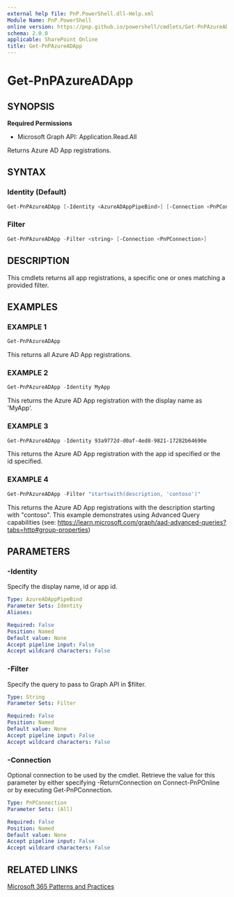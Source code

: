 ```yaml
---
external help file: PnP.PowerShell.dll-Help.xml
Module Name: PnP.PowerShell
online version: https://pnp.github.io/powershell/cmdlets/Get-PnPAzureADApp.html
schema: 2.0.0
applicable: SharePoint Online
title: Get-PnPAzureADApp
---
```


# Get-PnPAzureADApp

## SYNOPSIS

**Required Permissions**

  * Microsoft Graph API: Application.Read.All

Returns Azure AD App registrations.

## SYNTAX

### Identity (Default)
```powershell
Get-PnPAzureADApp [-Identity <AzureADAppPipeBind>] [-Connection <PnPConnection>]
```

### Filter
```powershell
Get-PnPAzureADApp -Filter <string> [-Connection <PnPConnection>]
```

## DESCRIPTION
This cmdlets returns all app registrations, a specific one or ones matching a provided filter.

## EXAMPLES

### EXAMPLE 1
```powershell
Get-PnPAzureADApp
```

This returns all Azure AD App registrations.

### EXAMPLE 2
```powershell
Get-PnPAzureADApp -Identity MyApp
```

This returns the Azure AD App registration with the display name as 'MyApp'.

### EXAMPLE 3
```powershell
Get-PnPAzureADApp -Identity 93a9772d-d0af-4ed8-9821-17282b64690e
```

This returns the Azure AD App registration with the app id specified or the id specified.

### EXAMPLE 4
```powershell
Get-PnPAzureADApp -Filter "startswith(description, 'contoso')"
```

This returns the Azure AD App registrations with the description starting with "contoso". This example demonstrates using Advanced Query capabilities (see: https://learn.microsoft.com/graph/aad-advanced-queries?tabs=http#group-properties)

## PARAMETERS

### -Identity
Specify the display name, id or app id.

```yaml
Type: AzureADAppPipeBind
Parameter Sets: Identity
Aliases:

Required: False
Position: Named
Default value: None
Accept pipeline input: False
Accept wildcard characters: False
```

### -Filter
Specify the query to pass to Graph API in $filter.

```yaml
Type: String
Parameter Sets: Filter

Required: False
Position: Named
Default value: None
Accept pipeline input: False
Accept wildcard characters: False
```

### -Connection

Optional connection to be used by the cmdlet. Retrieve the value for this parameter by either specifying -ReturnConnection on Connect-PnPOnline or by executing Get-PnPConnection.

```yaml
Type: PnPConnection
Parameter Sets: (All)

Required: False
Position: Named
Default value: None
Accept pipeline input: False
Accept wildcard characters: False
```

## RELATED LINKS

[Microsoft 365 Patterns and Practices](https://aka.ms/m365pnp)
